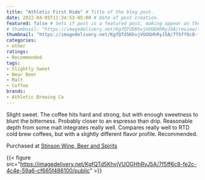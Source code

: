 ```yaml
---
title: "Athletic First Ride" # Title of the blog post.
date: 2022-04-05T11:34:53-05:00 # Date of post creation.
featured: false # Sets if post is a featured post, making appear on the home page side bar.
# thumbnail: "https://imagedelivery.net/KgfQTd5KhvjVUOGHhRyJ5A/review/thumbs/athletic-first-ride.jpg" # Sets thumbnail image appearing inside card on homepage.
thumbnail: "https://imagedelivery.net/KgfQTd5KhvjVUOGHhRyJ5A/7f5ff6c8-fe2c-4c4e-59a6-cf665f486100/thumb"
categories:
- other
ratings:
- Recommended
tags:
- Slightly Sweet
- Near Beer
- Malt
- Coffee
brands:
- Athletic Brewing Co
---
```


Slight sweet. The coffee hits hard and strong, but with enough sweetness to blunt the bitterness. Probably closer to an espresso than drip. Reasonable depth from some malt integrates really well. Compares really well to RTD cold brew coffees, but with a slightly different flavor profile. Recommended.

Purchased at [Stinson Wine, Beer and Spirits](https://www.stinsonwbs.com)

{{< figure src="https://imagedelivery.net/KgfQTd5KhvjVUOGHhRyJ5A/7f5ff6c8-fe2c-4c4e-59a6-cf665f486100/public" >}}
